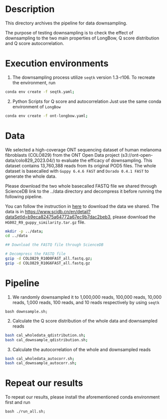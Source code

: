 # Description
This directory archives the pipeline for data downsampling.

The purpose of testing downsampling is to check the effect of downsampling to the two main properties of LongBow, Q score distribution and Q score autocorrelation.


# Execution environments
1. The downsampling process utilize `seqtk` version 1.3-r106. To recreate the environment, run
```bash
conda env create -f seqtk.yaml;
```

2. Python Scripts for Q score and autocorrelation
Just use the same conda environment of `LongBow`
```bash
conda env create -f ont-longbow.yaml;
```

# Data
We selected a high-coverage ONT sequencing dataset of human melanoma fibroblasts (COLO829) from the ONT Open Data project (s3://ont-open-data/colo829_2023.04/) to evaluate the efficacy of downsampling. This dataset contains 13,760,388 reads from its original POD5 files. The whole dataset is basecalled with `Guppy 6.4.6 FAST` and `Dorado 0.4.1 FAST` to generate the whole data.


Please download the two whole basecalled FASTQ file we shared through ScienceDB link to the ../data directory and decompress it before running the following pipeline.

You can follow the instruction in [here](../../../ScienceDB/README.md) to download the data we shared. The data is in <https://www.scidb.cn/en/detail?dataSetId=b9eca82475a64772a67ec9b7dac2beb3>, please download the `HG002_R9_guppy_similarity.tar.gz` file.
```bash
mkdir -p ../data;
cd ../data

## Download the FASTQ file through ScienceDB

# Decompress the FASTQ file
gzip -d COLO829_R10D0FAST_all.fastq.gz;
gzip -d COLO829_R10G6FAST_all.fastq.gz

```




# Pipeline
1. We randomly downsampled it to 1,000,000 reads, 100,000 reads, 10,000 reads, 1,000 reads, 100 reads, and 10 reads respectively by using `seqtk`
```
bash downsample.sh;
```

2. Calculate the Q score distribution of the whole data and downsampled reads
```bash
bash cal_wholedata_qdistribution.sh;
bash cal_downsample_qdistribution.sh;
```

3. Calculate the autocorrelation of the whole and downsampled reads
```bash
bash cal_wholedata_autocorr.sh;
bash cal_downsample_autocorr.sh;
```

# Repeat our results
To repeat our results, please install the aforementioned conda environment first and run
```
bash ./run_all.sh;
```

